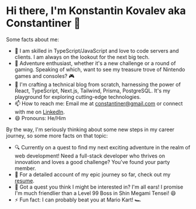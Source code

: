 # Hi there, I'm Konstantin Kovalev aka Constantiner 👋

Some facts about me:

- 🌱 I am skilled in TypeScript/JavaScript and love to code servers and clients. I am always on the lookout for the next big tech.
- 👯 Adventure enthusiast, whether it's a new challenge or a round of gaming. Speaking of which, want to see my treasure trove of Nintendo games and consoles? 🎮
- 🔭 I'm crafting a technical blog from scratch, harnessing the power of React, TypeScript, Next.js, Tailwind, Prisma, PostgreSQL. It's my playground for exploring cutting-edge technologies.
- 📫 How to reach me: Email me at <constantiner@gmail.com> or connect with me on [LinkedIn](https://www.linkedin.com/in/constantiner/).
- 😄 Pronouns: He/Him

By the way, I'm seriously thinking about some new steps in my career journey, so some more facts on that topic:

- 🔍 Currently on a quest to find my next exciting adventure in the realm of web development! Need a full-stack developer who thrives on innovation and loves a good challenge? You've found your party member.
- 📜 For a detailed account of my epic journey so far, check out my [resume](Konstantin-Kovalev-Full-Stack.pdf).
- 💌 Got a quest you think I might be interested in? I'm all ears! I promise I'm much friendlier than a Level 99 Boss in Shin Megami Tensei! 😄
- ⚡ Fun fact: I can probably beat you at Mario Kart! 🏎️
